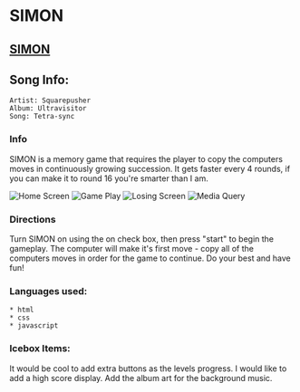 # SIMON

## [SIMON](https://wolfcodes91.github.io/SIMON/)

## Song Info: 
    Artist: Squarepusher
    Album: Ultravisitor
    Song: Tetra-sync

### Info
SIMON is a memory game that requires the player to copy the computers moves in continuously growing succession. It gets faster every 4 rounds, if you can make it to round 16 you're smarter than I am.

 ![Home Screen](https://i.imgur.com/27jbUCQ.png)
 ![Game Play](https://i.imgur.com/u5HotUB.png)
 ![Losing Screen](https://i.imgur.com/AsP5dQT.png)
 ![Media Query](https://i.imgur.com/ejO9097.png)

### Directions

Turn SIMON on using the on check box, then press "start" to begin the gameplay. The computer will make it's first move - copy all of the computers moves in order for the game to continue. Do your best and have fun!

### Languages used:
    * html
    * css
    * javascript

### Icebox Items: 

It would be cool to add extra buttons as the levels progress. I would like to add a high score display. Add the album art for the background music. 



